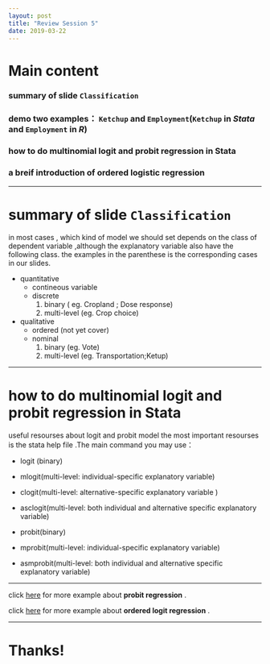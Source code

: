 ```yaml
---
layout: post
title: "Review Session 5"
date: 2019-03-22
---
```


# Main content

### summary of slide `Classification`

### demo two examples： `Ketchup` and `Employment`(`Ketchup` in *Stata* and `Employment` in *R*)

### how to do multinomial logit and probit regression in Stata


### a breif introduction of ordered logistic regression
---------------------------------------------------

# summary of slide `Classification`

in most cases , which kind of model we should set depends on the class of dependent variable ,although the explanatory variable also have the following class. the examples in the parenthese is the corresponding cases in our slides.

-   quantitative
    -   contineous variable
    -   discrete
        1. binary ( eg. Cropland ; Dose response)
        2. multi-level (eg. Crop choice)
-   qualitative
    -   ordered (not yet cover)
    -   nominal    
        1. binary (eg. Vote)
        2. multi-level (eg. Transportation;Ketup)

--------   

# how to do multinomial logit and probit regression in Stata
useful resourses about logit and probit model the most important resourses is the stata help file .The main command you may use：
-   logit (binary)
-   mlogit(multi-level: individual-specific explanatory variable)
-   clogit(multi-level: alternative-specific explanatory variable )
-   asclogit(multi-level: both individual and alternative specific explanatory variable)

-   probit(binary)
-   mprobit(multi-level: individual-specific explanatory variable)
-   asmprobit(multi-level: both individual and alternative specific explanatory variable)

----------

click [here](https://stats.idre.ucla.edu/stata/dae/probit-regression/) for more example about **probit regression** .

click [here](https://stats.idre.ucla.edu/stata/dae/ordered-logistic-regression/) for more example about **ordered logit regression** .

---------
# Thanks!
